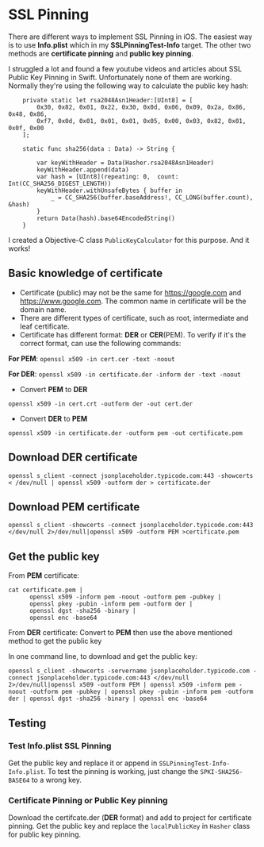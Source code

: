 #  SSL Pinning

There are different ways to implement SSL Pinning in iOS. The easiest way is to use **Info.plist** which in my **SSLPinningTest-Info** target. The other two methods are **certificate pinning** and **public key pinning**.

I struggled a lot and found a few youtube videos and articles about SSL Public Key Pinning in Swift. Unfortunately none of them are working. Normally they're using the following way to calculate the public key hash:

```
    private static let rsa2048Asn1Header:[UInt8] = [
        0x30, 0x82, 0x01, 0x22, 0x30, 0x0d, 0x06, 0x09, 0x2a, 0x86, 0x48, 0x86,
        0xf7, 0x0d, 0x01, 0x01, 0x01, 0x05, 0x00, 0x03, 0x82, 0x01, 0x0f, 0x00
    ];
    
    static func sha256(data : Data) -> String {
        
        var keyWithHeader = Data(Hasher.rsa2048Asn1Header)
        keyWithHeader.append(data)
        var hash = [UInt8](repeating: 0,  count: Int(CC_SHA256_DIGEST_LENGTH))
        keyWithHeader.withUnsafeBytes { buffer in
            _ = CC_SHA256(buffer.baseAddress!, CC_LONG(buffer.count), &hash)
        }
        return Data(hash).base64EncodedString()
    }
```

I created a Objective-C class `PublicKeyCalculator` for this purpose. And it works!


## Basic knowledge of certificate

- Certificate (public) may not be the same for https://google.com and https://www.google.com. The common name in certificate will be the domain name.
- There are different types of certificate, such as root, intermediate and leaf certificate. 
- Certificate has different format: **DER** or **CER**(PEM). To verify if it's the correct format, can use the following commands:

**For PEM**:
`openssl x509 -in cert.cer -text -noout`

**For DER**:
`openssl x509 -in certificate.der -inform der -text -noout`

- Convert **PEM** to **DER**

```
openssl x509 -in cert.crt -outform der -out cert.der
```

- Convert **DER** to **PEM**

```
openssl x509 -in certificate.der -outform pem -out certificate.pem
```

## Download DER certificate

```
openssl s_client -connect jsonplaceholder.typicode.com:443 -showcerts < /dev/null | openssl x509 -outform der > certificate.der
```

## Download PEM certificate

```
openssl s_client -showcerts -connect jsonplaceholder.typicode.com:443 </dev/null 2>/dev/null|openssl x509 -outform PEM >certificate.pem
```

## Get the public key

From **PEM** certificate:

```
cat certificate.pem |
      openssl x509 -inform pem -noout -outform pem -pubkey |
      openssl pkey -pubin -inform pem -outform der |
      openssl dgst -sha256 -binary |
      openssl enc -base64
```

From **DER** certificate: Convert to **PEM** then use the above mentioned method to get the public key

In one command line, to download and get the public key:

```
openssl s_client -showcerts -servername jsonplaceholder.typicode.com -connect jsonplaceholder.typicode.com:443 </dev/null 2>/dev/null|openssl x509 -outform PEM | openssl x509 -inform pem -noout -outform pem -pubkey | openssl pkey -pubin -inform pem -outform der | openssl dgst -sha256 -binary | openssl enc -base64
```

## Testing

### Test Info.plist SSL Pinning

Get the public key and replace it or append in `SSLPinningTest-Info-Info.plist`. To test the pinning is working, just change the `SPKI-SHA256-BASE64` to a wrong key. 

### Certificate Pinning or Public Key pinning

Download the certifcate.der (**DER** format) and add to project for certificate pinning.
Get the public key and replace the `localPublicKey` in `Hasher` class for public key pinning.



